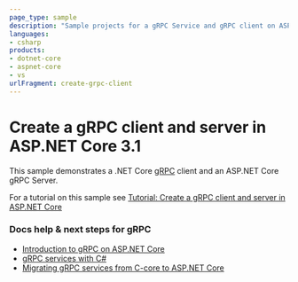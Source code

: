 ```yaml
---
page_type: sample
description: "Sample projects for a gRPC Service and gRPC client on ASP.NET Core."
languages:
- csharp
products:
- dotnet-core
- aspnet-core
- vs
urlFragment: create-grpc-client
---
```


# Create a gRPC client and server in ASP.NET Core 3.1

This sample demonstrates a .NET Core [gRPC](https://grpc.io/docs/guides/) client and an ASP.NET Core gRPC Server.

For a tutorial on this sample see [Tutorial: Create a gRPC client and server in ASP.NET Core](https://docs.microsoft.com/aspnet/core/tutorials/grpc/grpc-start?view=aspnetcore-3.1&tabs=visual-studio)

### Docs help & next steps for gRPC

* [Introduction to gRPC on ASP.NET Core](https://docs.microsoft.com/aspnet/core/grpc/)
* [gRPC services with C#](https://docs.microsoft.com/aspnet/core/grpc/basics/)
* [Migrating gRPC services from C-core to ASP.NET Core](https://docs.microsoft.com/aspnet/core/grpc/migration/)
